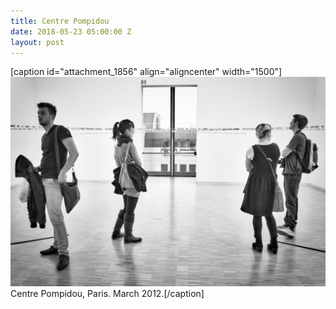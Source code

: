 ```yaml
---
title: Centre Pompidou
date: 2018-05-23 05:00:00 Z
layout: post
---
```


\[caption id="attachment\_1856" align="aligncenter" width="1500"\][![Centre Pompidou, Paris.](/assets/images/DSC03504-Edit-2.jpg)](https://kenbooth.net/1855-2/dsc03504-edit-2/) Centre Pompidou, Paris. March 2012.\[/caption\]

